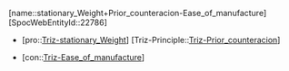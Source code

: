 ﻿---
type: TrizContradiction
aliases:
- stationary_Weight+Prior_counteracion-Ease_of_manufacture
license: CC BY-SA 4.0
copyright: https://github.com/SpocWeb
IsDeleted: false
IsReadOnly: false
Confidential: public
tags: 
- Triz/Contradiction
---
[name::stationary_Weight+Prior_counteracion-Ease_of_manufacture]
[SpocWebEntityId::22786]
+ [pro::[Triz-stationary_Weight](tech/Triz/Parameter/Triz-stationary_Weight.md)]
[Triz-Principle::[Triz-Prior_counteracion](tech/Triz/Principle/Triz-Prior_counteracion.md)]
- [con::[Triz-Ease_of_manufacture](tech/Triz/Parameter/Triz-Ease_of_manufacture.md)]

